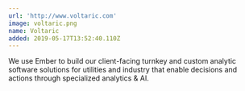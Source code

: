 ```yaml
---
url: 'http://www.voltaric.com'
image: voltaric.png
name: Voltaric
added: 2019-05-17T13:52:40.110Z
---
```

We use Ember to build our client-facing turnkey and custom analytic software solutions for utilities and industry that enable decisions and actions through specialized analytics & AI.

